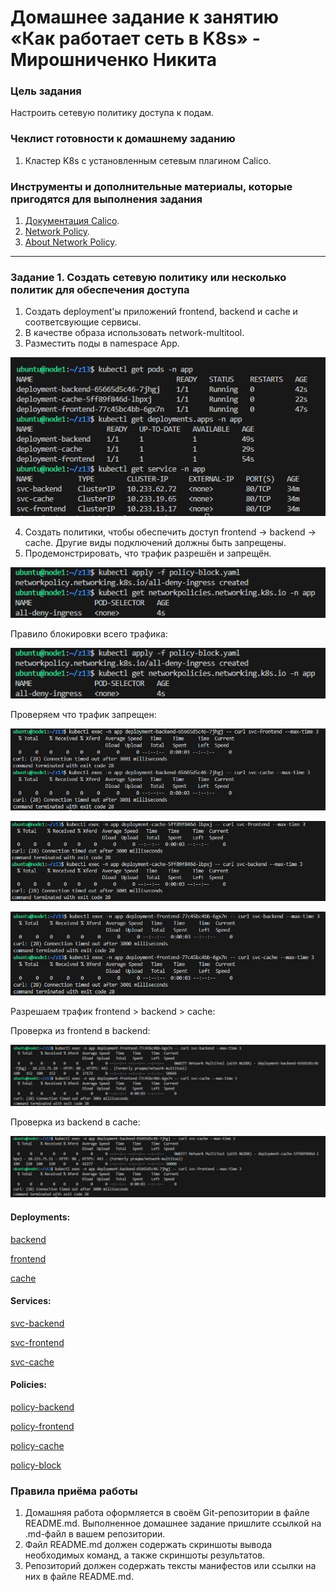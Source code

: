 # Домашнее задание к занятию «Как работает сеть в K8s» - Мирошниченко Никита

### Цель задания

Настроить сетевую политику доступа к подам.

### Чеклист готовности к домашнему заданию

1. Кластер K8s с установленным сетевым плагином Calico.

### Инструменты и дополнительные материалы, которые пригодятся для выполнения задания

1. [Документация Calico](https://www.tigera.io/project-calico/).
2. [Network Policy](https://kubernetes.io/docs/concepts/services-networking/network-policies/).
3. [About Network Policy](https://docs.projectcalico.org/about/about-network-policy).

-----

### Задание 1. Создать сетевую политику или несколько политик для обеспечения доступа

1. Создать deployment'ы приложений frontend, backend и cache и соответсвующие сервисы.
2. В качестве образа использовать network-multitool.
3. Разместить поды в namespace App.

![Скриншот](https://github.com/Tourker/Git_HW/blob/main/HW_Kubernetes/img/13/z1_1.jpg)

4. Создать политики, чтобы обеспечить доступ frontend -> backend -> cache. Другие виды подключений должны быть запрещены.
5. Продемонстрировать, что трафик разрешён и запрещён.

![Скриншот](https://github.com/Tourker/Git_HW/blob/main/HW_Kubernetes/img/13/z1_2.jpg)

Правило блокировки всего трафика:

![Скриншот](https://github.com/Tourker/Git_HW/blob/main/HW_Kubernetes/img/13/z1_2.jpg)

Проверяем что трафик запрещен:

![Скриншот](https://github.com/Tourker/Git_HW/blob/main/HW_Kubernetes/img/13/z1_deny_from_backend.jpg)

![Скриншот](https://github.com/Tourker/Git_HW/blob/main/HW_Kubernetes/img/13/z1_deny_from_cache.jpg)

![Скриншот](https://github.com/Tourker/Git_HW/blob/main/HW_Kubernetes/img/13/z1_deny_from_frontend.jpg)

Разрешаем трафик frontend > backend > cache:

Проверка из frontend в backend:

![Скриншот](https://github.com/Tourker/Git_HW/blob/main/HW_Kubernetes/img/13/z1_allow_from_fronted_to_backend.jpg)

Проверка из backend в cache:

![Скриншот](https://github.com/Tourker/Git_HW/blob/main/HW_Kubernetes/img/13/z1_allow_from_backend_to_cache.jpg)

#### Deployments:

[backend]()

[frontend]()

[cache]()

#### Services:

[svc-backend]()

[svc-frontend]()

[svc-cache]()

#### Policies:

[policy-backend]()

[policy-frontend]()

[policy-cache]()

[policy-block]()

### Правила приёма работы

1. Домашняя работа оформляется в своём Git-репозитории в файле README.md. Выполненное домашнее задание пришлите ссылкой на .md-файл в вашем репозитории.
2. Файл README.md должен содержать скриншоты вывода необходимых команд, а также скриншоты результатов.
3. Репозиторий должен содержать тексты манифестов или ссылки на них в файле README.md.